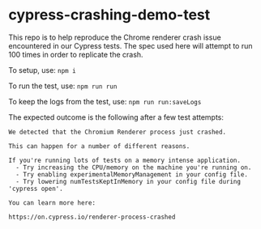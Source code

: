 # cypress-crashing-demo-test
This repo is to help reproduce the Chrome renderer crash issue encountered in our Cypress tests. The spec used here will attempt to run 100 times in order to replicate the crash.

To setup, use:
`npm i`

To run the test, use:
`npm run run`

To keep the logs from the test, use:
`npm run run:saveLogs`

The expected outcome is the following after a few test attempts:
```
We detected that the Chromium Renderer process just crashed.

This can happen for a number of different reasons.

If you're running lots of tests on a memory intense application.
  - Try increasing the CPU/memory on the machine you're running on.
  - Try enabling experimentalMemoryManagement in your config file.
  - Try lowering numTestsKeptInMemory in your config file during 'cypress open'.

You can learn more here:

https://on.cypress.io/renderer-process-crashed
```
